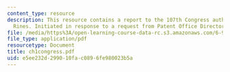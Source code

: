 ```yaml
---
content_type: resource
description: This resource contains a report to the 107th Congress authored by Robert
  Rines. Initiated in response to a request from Patent Office Director James Rogan.
file: /media/https%3A/open-learning-course-data-rc.s3.amazonaws.com/6-901-inventions-and-patents-fall-2005/e5ee232d299010fac0896fe980023b5a_ch1congress.pdf
file_type: application/pdf
resourcetype: Document
title: ch1congress.pdf
uid: e5ee232d-2990-10fa-c089-6fe980023b5a
---
```

